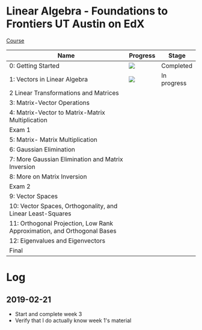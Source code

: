 # Linear Algebra - Foundations to Frontiers UT Austin on EdX

[Course](https://courses.edx.org/courses/course-v1:UTAustinX+UT.5.05x+1T2019/course/#block-v1:UTAustinX+UT.5.05x+1T2019+type@chapter+block@b39776b93e54417bbd359e40b15dbfed)

| Name | Progress | Stage |
|------|----------|-------|
| 0: Getting Started | ![](http://progressed.io/bar/100) | Completed |
| 1: Vectors in Linear Algebra | ![](http://progressed.io/bar/75) | In progress |
| 2 Linear Transformations and Matrices |  |  |
| 3: Matrix-Vector Operations |  |  |
| 4: Matrix-Vector to Matrix-Matrix Multiplication |  |  |
| Exam 1 |  |  |
| 5: Matrix- Matrix Multiplication |  |  |
| 6: Gaussian Elimination |  |  |
| 7: More Gaussian Elimination and Matrix Inversion |  |  |
| 8: More on Matrix Inversion |  |  |
| Exam 2 |  |  |
| 9: Vector Spaces |  |  |
| 10: Vector Spaces, Orthogonality, and Linear Least-Squares |  |  |
| 11: Orthogonal Projection, Low Rank Approximation, and Orthogonal Bases |  |  |
| 12: Eigenvalues and Eigenvectors |  |  |
| Final |  |  |

# Log

## 2019-02-21

- Start and complete week 3
- Verify that I do actually know week 1's material
